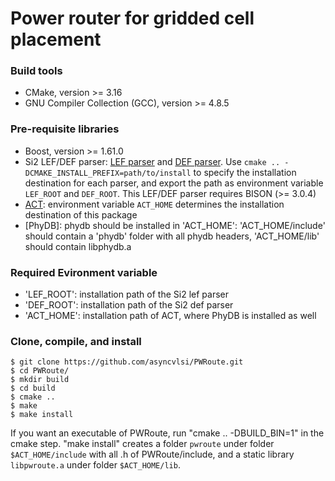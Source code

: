# Power router for gridded cell placement

### Build tools
* CMake, version >= 3.16
* GNU Compiler Collection (GCC), version >= 4.8.5

### Pre-requisite libraries
* Boost, version >= 1.61.0
* Si2 LEF/DEF parser: [LEF parser](https://github.com/The-OpenROAD-Project/lef) and [DEF parser](https://github.com/The-OpenROAD-Project/def). Use `cmake .. -DCMAKE_INSTALL_PREFIX=path/to/install` to specify the installation destination for each parser, and export the path as environment variable `LEF_ROOT` and `DEF_ROOT`. This LEF/DEF parser requires BISON (>= 3.0.4)
* [ACT](https://github.com/asyncvlsi/act): environment variable `ACT_HOME` determines the installation destination of this package
* [PhyDB]: phydb should be installed in 'ACT_HOME': 'ACT_HOME/include' should contain a 'phydb' folder with all phydb headers, 'ACT_HOME/lib' should contain libphydb.a

### Required Evironment variable
* 'LEF_ROOT': installation path of the Si2 lef parser
* 'DEF_ROOT': installation path of the Si2 def parser
* 'ACT_HOME': installation path of ACT, where PhyDB is installed as well 

### Clone, compile, and install
    $ git clone https://github.com/asyncvlsi/PWRoute.git
    $ cd PWRoute/
    $ mkdir build
    $ cd build
    $ cmake .. 
    $ make
    $ make install
 If you want an executable of PWRoute, run "cmake .. -DBUILD_BIN=1" in the cmake step.
 "make install" creates a folder `pwroute` under folder `$ACT_HOME/include` with all .h of PWRoute/include, and a static library `libpwroute.a` under folder `$ACT_HOME/lib`.

